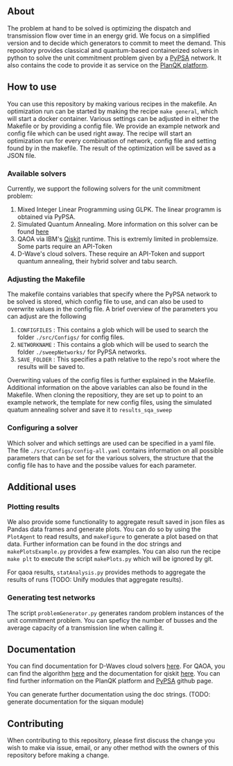 ## About

The problem at hand to be solved is optimizing the dispatch and transmission flow over time in an energy grid. We focus on a simplified version
and to decide which generators to commit to meet the demand. This repository provides classical and quantum-based containerized solvers in python to
solve the unit commitment problem given by a [PyPSA](https://github.com/PyPSA/PyPSA) network. It also contains the code to provide it as service on 
the [PlanQK platform](https://platform.planqk.de). 


## How to use

You can use this repository by making various recipes in the makefile. An optimization run can be started by making the recipe `make general`, which will 
start a docker container. Various settings can be adjusted in either the Makefile or by providing a config file. We provide an example network and config 
file which can be used right away. The recipe will start an optimization run for every combination of network, config file and setting found by in the makefile. 
The result of the optimization will be saved as a JSON file.


### Available solvers
Currently, we support the following solvers for the unit commitment problem:

1. Mixed Integer Linear Programming using GLPK. The linear programm is obtained via PyPSA.
2. Simulated Quantum Annealing. More information on this solver can be found [here](https://github.com/PlanQK/SimulatedQuantumAnnealing)
3. QAOA via IBM's [Qiskit](https://qiskit.org) runtime. This is extremly limited in problemsize. Some parts require an API-Token
4. D-Wave's cloud solvers. These require an API-Token and support quantum annealing, their hybrid solver and tabu search.


### Adjusting the Makefile

The makefile contains variables that specify where the PyPSA network to be solved is stored, which config file to use, and can
also be used to overwrite values in the config file. A brief overview of the parameters you can adjust are the following

1. `CONFIGFILES` : This contains a glob which will be used to search the folder `./src/Configs/` for config files.
2. `NETWORKNAME` : This contains a glob which will be used to search the folder `./sweepNetworks/` for PyPSA networks.
3. `SAVE_FOLDER` : This specifies a path relative to the repo's root where the results will be saved to.

Overwriting values of the config files is further explained in the Makefile. Additional information on the above variables can also be found in the Makefile.
When cloning the repositiory, they are set up to point to an example network, the template for new config files, using the simulated quatum annealing solver
and save it to `results_sqa_sweep`

### Configuring a solver

Which solver and which settings are used can be specified in a yaml file. The file `./src/Configs/config-all.yaml` contains information on all possible
parameters that can be set for the various solvers, the structure that the config file has to have and the possibe values for each parameter. 


## Additional uses
### Plotting results
We also provide some functionality to aggregate result saved in json files as Pandas data frames and generate plots. You can do so by using the `PlotAgent`
to read results, and `makeFigure` to generate a plot based on that data. Further information can be found in the doc strings and `makePlotsExample.py` provides
a few examples. You can also run the recipe `make plt` to execute the script `makePlots.py` which will be ignored by git.

For qaoa results, `statAnalysis.py` provides methods to aggregate the results of runs (TODO: Unify modules that aggregate results).


### Generating test networks
The script `problemGenerator.py` generates random problem instances of the unit commitment problem. You can speficy the number of busses and the average capacity
of a transmission line when calling it.

## Documentation
You can find documentation for D-Waves cloud solvers [here](https://docs.ocean.dwavesys.com/en/stable/index.html). For QAOA, you can find the algorithm 
[here](https://qiskit.org/textbook/ch-applications/qaoa.html) and the documentation for qiskit [here](https://qiskit.org/documentation).
You can find further information on the PlanQK platform and [PyPSA](https://github.com/PyPSA/PyPSA) github page.

You can generate further documentation using the doc strings. (TODO: generate documentation for the siquan module)

## Contributing
When contributing to this repository, please first discuss the change you wish to make via issue, email, or any other method with the owners of this repository before making a change.

